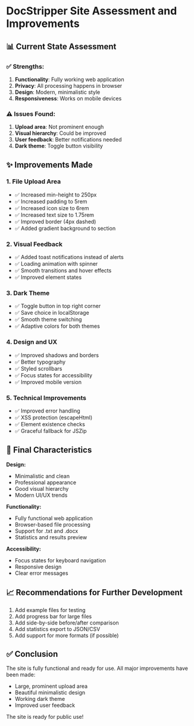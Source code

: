 # DocStripper Site Assessment and Improvements

## 📊 Current State Assessment

### ✅ Strengths:
1. **Functionality**: Fully working web application
2. **Privacy**: All processing happens in browser
3. **Design**: Modern, minimalistic style
4. **Responsiveness**: Works on mobile devices

### ⚠️ Issues Found:
1. **Upload area**: Not prominent enough
2. **Visual hierarchy**: Could be improved
3. **User feedback**: Better notifications needed
4. **Dark theme**: Toggle button visibility

## ✨ Improvements Made

### 1. File Upload Area
- ✅ Increased min-height to 250px
- ✅ Increased padding to 5rem
- ✅ Increased icon size to 6rem
- ✅ Increased text size to 1.75rem
- ✅ Improved border (4px dashed)
- ✅ Added gradient background to section

### 2. Visual Feedback
- ✅ Added toast notifications instead of alerts
- ✅ Loading animation with spinner
- ✅ Smooth transitions and hover effects
- ✅ Improved element states

### 3. Dark Theme
- ✅ Toggle button in top right corner
- ✅ Save choice in localStorage
- ✅ Smooth theme switching
- ✅ Adaptive colors for both themes

### 4. Design and UX
- ✅ Improved shadows and borders
- ✅ Better typography
- ✅ Styled scrollbars
- ✅ Focus states for accessibility
- ✅ Improved mobile version

### 5. Technical Improvements
- ✅ Improved error handling
- ✅ XSS protection (escapeHtml)
- ✅ Element existence checks
- ✅ Graceful fallback for JSZip

## 🎯 Final Characteristics

**Design:**
- Minimalistic and clean
- Professional appearance
- Good visual hierarchy
- Modern UI/UX trends

**Functionality:**
- Fully functional web application
- Browser-based file processing
- Support for .txt and .docx
- Statistics and results preview

**Accessibility:**
- Focus states for keyboard navigation
- Responsive design
- Clear error messages

## 📈 Recommendations for Further Development

1. Add example files for testing
2. Add progress bar for large files
3. Add side-by-side before/after comparison
4. Add statistics export to JSON/CSV
5. Add support for more formats (if possible)

## ✅ Conclusion

The site is fully functional and ready for use. All major improvements have been made:
- Large, prominent upload area
- Beautiful minimalistic design
- Working dark theme
- Improved user feedback

The site is ready for public use!
